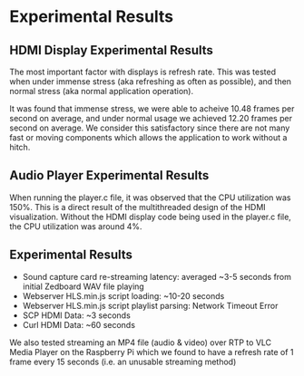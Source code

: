 # Experimental Results

## HDMI Display Experimental Results
The most important factor with displays is refresh rate. This was tested when under immense stress (aka refreshing as often as possible), and then normal stress (aka normal application operation).

It was found that immense stress, we were able to acheive 10.48 frames per second on average, and under normal usage we achieved 12.20 frames per second on average. We consider this satisfactory since there are not many fast or moving components which allows the application to work without a hitch.

## Audio Player Experimental Results
When running the player.c file, it was observed that the CPU utilization was 150%. This is a direct result of the multithreaded design of the HDMI visualization. Without the HDMI display code being used in the player.c file, the CPU utilization was around 4%.

## Experimental Results
- Sound capture card re-streaming latency: averaged ~3-5 seconds from initial Zedboard WAV file playing
- Webserver HLS.min.js script loading: ~10-20 seconds
- Webserver HLS.min.js script playlist parsing: Network Timeout Error
- SCP HDMI Data: ~3 seconds
- Curl HDMI Data: ~60 seconds

We also tested streaming an MP4 file (audio & video) over RTP to VLC Media Player on the Raspberry Pi which we found to have a refresh rate of 1 frame every 15 seconds (i.e. an unusable streaming method)
